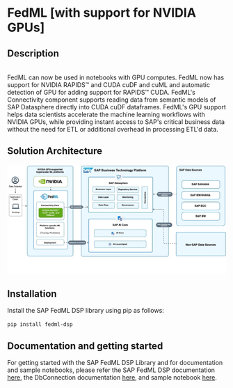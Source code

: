 # FedML [with support for NVIDIA GPUs]

## Description 
 
<br>
FedML can now be used in notebooks with GPU computes. FedML now has support for NVIDIA RAPIDS™ and CUDA cuDF and cuML and automatic detection of GPU for adding support for RAPIDS™ CUDA. FedML's Connectivity component supports reading data from semantic models of SAP Datasphere directly into CUDA cuDF dataframes. FedML's GPU support helps data scientists accelerate the machine learning workflows with NVIDIA GPUs, while providing instant access to SAP's critical business data without the need for ETL or additional overhead in processing ETL'd data.

## Solution Architecture
![FedML_NVIDIA_GPU_V2](./FedML_NVIDIA_GPU_V2.jpg)


## Installation

Install the SAP FedML DSP library using pip as follows:

`pip install fedml-dsp`


## Documentation and getting started

For getting started with the SAP FedML DSP Library and for documentation and sample notebooks, please refer the SAP FedML DSP documentation [here](../fedml-dsp.md), the DbConnection documentation [here](../../dbconnection.md), and sample notebook [here](./sample-notebooks/).

